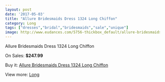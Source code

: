 ```yaml
---
layout: post
date: '2017-05-03'
title: "Allure Bridesmaids Dress 1324 Long Chiffon"
category: Long
tags: ["dresses","bridal","bridesmaids","sale","unique"]
image: http://www.eudances.com/5756-thickbox_default/allure-bridesmaids-dress-1324-long-chiffon.jpg
---
```

Allure Bridesmaids Dress 1324 Long Chiffon

On Sales: **$247.99**
<a href="https://www.eudances.com/en/long/2006-allure-bridesmaids-dress-1324-long-chiffon.html"><amp-img layout="responsive" width="600" height="600" src="//www.eudances.com/5756-thickbox_default/allure-bridesmaids-dress-1324-long-chiffon.jpg" alt="Allure Bridesmaids Dress 1324 Long Chiffon 0" /></a>

Buy it: [Allure Bridesmaids Dress 1324 Long Chiffon](https://www.eudances.com/en/long/2006-allure-bridesmaids-dress-1324-long-chiffon.html "Allure Bridesmaids Dress 1324 Long Chiffon")

View more: [Long](https://www.eudances.com/en/21-long "Long")